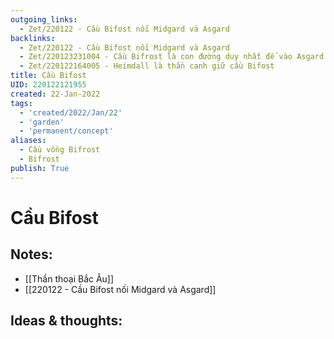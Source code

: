 ```yaml
---
outgoing_links:
  - Zet/220122 - Cầu Bifost nối Midgard và Asgard
backlinks:
  - Zet/220122 - Cầu Bifost nối Midgard và Asgard
  - Zet/220123231004 - Cầu Bifrost là con đường duy nhất để vào Asgard
  - Zet/220122164005 - Heimdall là thần canh giữ cầu Bifost
title: Cầu Bifost
UID: 220122121955
created: 22-Jan-2022
tags:
  - 'created/2022/Jan/22'
  - 'garden'
  - 'permanent/concept'
aliases:
  - Cầu vồng Bifrost
  - Bifrost
publish: True
---
```

# Cầu Bifost

## Notes:
- [[Thần thoại Bắc Âu]]
- [[220122 - Cầu Bifost nối Midgard và Asgard]]

## Ideas & thoughts:


